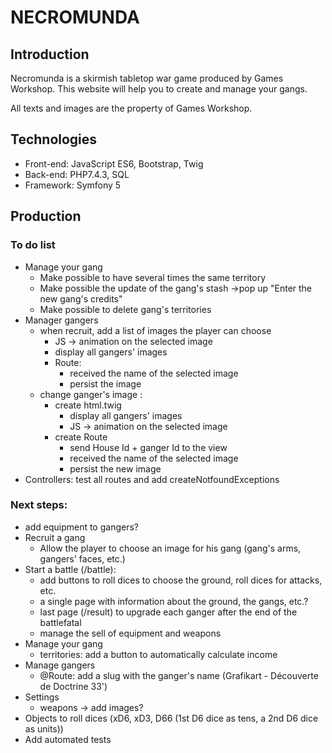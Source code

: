 # NECROMUNDA

## Introduction

Necromunda is a skirmish tabletop war game produced by Games Workshop. This website will help you to create and manage your gangs.

All texts and images are the property of Games Workshop.


## Technologies

* Front-end: JavaScript ES6, Bootstrap, Twig
* Back-end: PHP7.4.3, SQL
* Framework: Symfony 5


## Production

### To do list

* Manage your gang
	* Make possible to have several times the same territory
	* Make possible the update of the gang's stash ->pop up "Enter the new gang's credits"
	* Make possible to delete gang's territories
* Manager gangers
	* when recruit, add a list of images the player can choose
		* JS -> animation on the selected image
		* display all gangers' images
		* Route:
			* received the name of the selected image
			* persist the image
	* change ganger's image :
		* create html.twig
			* display all gangers' images
			* JS -> animation on the selected image
		* create Route
			* send House Id + ganger Id to the view
			* received the name of the selected image
			* persist the new image
* Controllers: test all routes and add createNotfoundExceptions

### Next steps:

* add equipment to gangers?
* Recruit a gang
	* Allow the player to choose an image for his gang (gang's arms, gangers' faces, etc.)
* Start a battle (/battle):
	* add buttons to roll dices to choose the ground, roll dices for attacks, etc.
	* a single page with information about the ground, the gangs, etc.?
	* last page (/result) to upgrade each ganger after the end of the battlefatal
	* manage the sell of equipment and weapons
* Manage your gang
	* territories: add a button to automatically calculate income
* Manage gangers
	* @Route: add a slug with the ganger's name (Grafikart - Découverte de Doctrine 33')
* Settings
	* weapons -> add images?
* Objects to roll dices (xD6, xD3, D66 (1st D6 dice as tens, a 2nd D6 dice as units))
* Add automated tests
